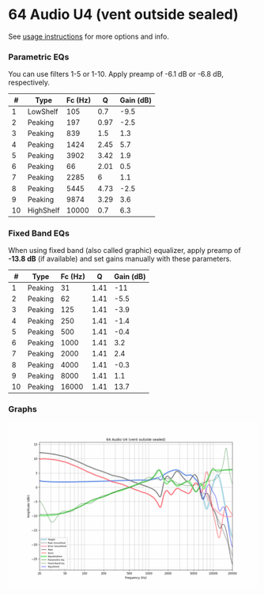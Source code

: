 # 64 Audio U4 (vent outside sealed)
See [usage instructions](https://github.com/jaakkopasanen/AutoEq#usage) for more options and info.

### Parametric EQs
You can use filters 1-5 or 1-10. Apply preamp of -6.1 dB or -6.8 dB, respectively.

|   # | Type      |   Fc (Hz) |    Q |   Gain (dB) |
|-----|-----------|-----------|------|-------------|
|   1 | LowShelf  |       105 | 0.7  |        -9.5 |
|   2 | Peaking   |       197 | 0.97 |        -2.5 |
|   3 | Peaking   |       839 | 1.5  |         1.3 |
|   4 | Peaking   |      1424 | 2.45 |         5.7 |
|   5 | Peaking   |      3902 | 3.42 |         1.9 |
|   6 | Peaking   |        66 | 2.01 |         0.5 |
|   7 | Peaking   |      2285 | 6    |         1.1 |
|   8 | Peaking   |      5445 | 4.73 |        -2.5 |
|   9 | Peaking   |      9874 | 3.29 |         3.6 |
|  10 | HighShelf |     10000 | 0.7  |         6.3 |

### Fixed Band EQs
When using fixed band (also called graphic) equalizer, apply preamp of **-13.8 dB** (if available) and set gains manually with these parameters.

|   # | Type    |   Fc (Hz) |    Q |   Gain (dB) |
|-----|---------|-----------|------|-------------|
|   1 | Peaking |        31 | 1.41 |       -11   |
|   2 | Peaking |        62 | 1.41 |        -5.5 |
|   3 | Peaking |       125 | 1.41 |        -3.9 |
|   4 | Peaking |       250 | 1.41 |        -1.4 |
|   5 | Peaking |       500 | 1.41 |        -0.4 |
|   6 | Peaking |      1000 | 1.41 |         3.2 |
|   7 | Peaking |      2000 | 1.41 |         2.4 |
|   8 | Peaking |      4000 | 1.41 |        -0.3 |
|   9 | Peaking |      8000 | 1.41 |         1.1 |
|  10 | Peaking |     16000 | 1.41 |        13.7 |

### Graphs
![](./64%20Audio%20U4%20(vent%20outside%20sealed).png)

